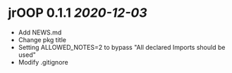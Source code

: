 # jrOOP 0.1.1 _2020-12-03_

  * Add NEWS.md
  * Change pkg title
  * Setting ALLOWED_NOTES=2 to bypass "All declared Imports should be used"
  * Modify .gitignore
